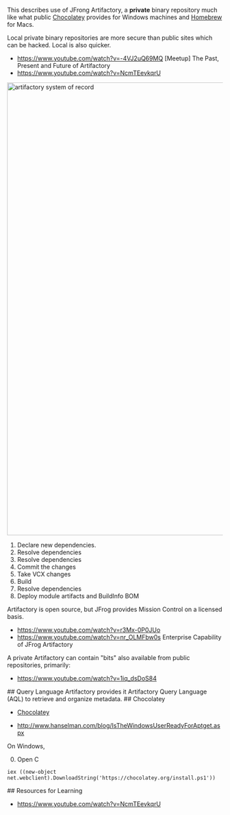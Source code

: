 This describes use of JFrong Artifactory, a <strong>private</strong> binary repository much like
what public <a href="#Chocolately"> Chocolatey</a> provides for Windows machines
and <a target="_blank" href="http://www.homebrew.com"> Homebrew</a> for Macs.

Local private binary repositories are more secure than public sites which can be hacked.
Local is also quicker.

 * https://www.youtube.com/watch?v=-4VJ2uQ69MQ
   [Meetup] The Past, Present and Future of Artifactory
 * https://www.youtube.com/watch?v=NcmTEevkqrU

<a target="_blank" href="https://cloud.githubusercontent.com/assets/300046/12533663/5ecd525a-c1ec-11e5-9375-38fd43712cc0.png">
<img width="1056" alt="artifactory system of record" src="https://cloud.githubusercontent.com/assets/300046/12533663/5ecd525a-c1ec-11e5-9375-38fd43712cc0.png"></a>

 1. Declare new dependencies.
 2. Resolve dependencies
 3. Resolve dependencies
 4. Commit the changes
 5. Take VCX changes
 6. Build
 7. Resolve dependencies
 8. Deploy module artifacts and BuildInfo BOM

Artifactory is open source,
but JFrog provides Mission Control on a licensed basis.

   * https://www.youtube.com/watch?v=r3Mx-0P0JUo
   * https://www.youtube.com/watch?v=nr_OLMFbw0s Enterprise Capability of JFrog Artifactory

A private Artifactory can contain "bits" also available from public repositories, primarily:

  * https://www.youtube.com/watch?v=1iq_dsDoS84

<a name="QueryLanguage">
## Query Language</a>
Artifactory provides it Artifactory Query Language (AQL) to retrieve and organize metadata.


<a id="Chocolatey">
## Chocolatey</a>

 * <a target="_blank" href="http://www.chocolately.com"> Chocolatey</a>

 * http://www.hanselman.com/blog/IsTheWindowsUserReadyForAptget.aspx

On Windows, 

0. Open C

```
iex ((new-object net.webclient).DownloadString('https://chocolatey.org/install.ps1'))
```


<a name="Resources">
## Resources for Learning</a>

* https://www.youtube.com/watch?v=NcmTEevkqrU
